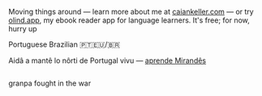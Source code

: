 Moving things around — learn more about me at [caiankeller.com](https://caiankeller.com) — or try [olind.app](https://olind.app), my ebook reader app for language learners. It's free; for now, hurry up

Portuguese Brazilian 🇵🇹🇪🇺/🇧🇷

Aidâ a mantê lo nôrti de Portugal vivu — [aprende Mirandês](https://lhengua.org/lalhengua/)

<img src="https://komarev.com/ghpvc/?username=caiankeller" width="0" height="0" />

granpa fought in the war 
